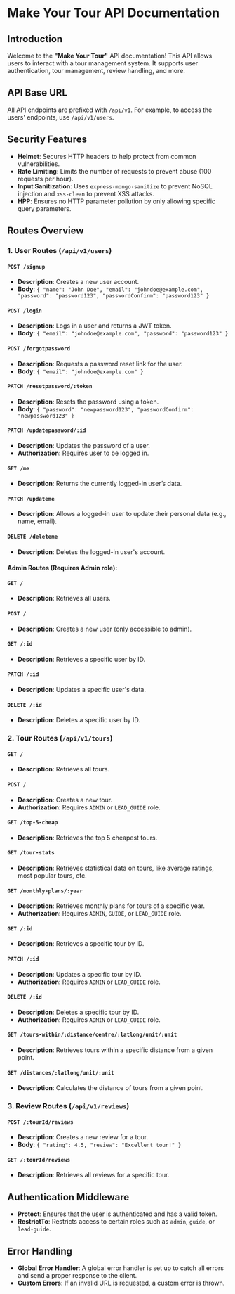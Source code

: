 # Make Your Tour API Documentation

## Introduction
Welcome to the **"Make Your Tour"** API documentation! This API allows users to interact with a tour management system. It supports user authentication, tour management, review handling, and more.

## API Base URL
All API endpoints are prefixed with `/api/v1`. For example, to access the users' endpoints, use `/api/v1/users`.

## Security Features
- **Helmet**: Secures HTTP headers to help protect from common vulnerabilities.
- **Rate Limiting**: Limits the number of requests to prevent abuse (100 requests per hour).
- **Input Sanitization**: Uses `express-mongo-sanitize` to prevent NoSQL injection and `xss-clean` to prevent XSS attacks.
- **HPP**: Ensures no HTTP parameter pollution by only allowing specific query parameters.

## Routes Overview

### 1. User Routes (`/api/v1/users`)

#### `POST /signup`
- **Description**: Creates a new user account.
- **Body**: `{ "name": "John Doe", "email": "johndoe@example.com", "password": "password123", "passwordConfirm": "password123" }`
  
#### `POST /login`
- **Description**: Logs in a user and returns a JWT token.
- **Body**: `{ "email": "johndoe@example.com", "password": "password123" }`
  
#### `POST /forgotpassword`
- **Description**: Requests a password reset link for the user.
- **Body**: `{ "email": "johndoe@example.com" }`
  
#### `PATCH /resetpassword/:token`
- **Description**: Resets the password using a token.
- **Body**: `{ "password": "newpassword123", "passwordConfirm": "newpassword123" }`
  
#### `PATCH /updatepassword/:id`
- **Description**: Updates the password of a user.
- **Authorization**: Requires user to be logged in.

#### `GET /me`
- **Description**: Returns the currently logged-in user’s data.

#### `PATCH /updateme`
- **Description**: Allows a logged-in user to update their personal data (e.g., name, email).
  
#### `DELETE /deleteme`
- **Description**: Deletes the logged-in user's account.

#### Admin Routes (Requires Admin role):
  
#### `GET /`
- **Description**: Retrieves all users.
  
#### `POST /`
- **Description**: Creates a new user (only accessible to admin).
  
#### `GET /:id`
- **Description**: Retrieves a specific user by ID.

#### `PATCH /:id`
- **Description**: Updates a specific user's data.

#### `DELETE /:id`
- **Description**: Deletes a specific user by ID.

### 2. Tour Routes (`/api/v1/tours`)

#### `GET /`
- **Description**: Retrieves all tours.

#### `POST /`
- **Description**: Creates a new tour.
- **Authorization**: Requires `ADMIN` or `LEAD_GUIDE` role.

#### `GET /top-5-cheap`
- **Description**: Retrieves the top 5 cheapest tours.

#### `GET /tour-stats`
- **Description**: Retrieves statistical data on tours, like average ratings, most popular tours, etc.

#### `GET /monthly-plans/:year`
- **Description**: Retrieves monthly plans for tours of a specific year.
- **Authorization**: Requires `ADMIN`, `GUIDE`, or `LEAD_GUIDE` role.

#### `GET /:id`
- **Description**: Retrieves a specific tour by ID.

#### `PATCH /:id`
- **Description**: Updates a specific tour by ID.
- **Authorization**: Requires `ADMIN` or `LEAD_GUIDE` role.

#### `DELETE /:id`
- **Description**: Deletes a specific tour by ID.
- **Authorization**: Requires `ADMIN` or `LEAD_GUIDE` role.

#### `GET /tours-within/:distance/centre/:latlong/unit/:unit`
- **Description**: Retrieves tours within a specific distance from a given point.

#### `GET /distances/:latlong/unit/:unit`
- **Description**: Calculates the distance of tours from a given point.

### 3. Review Routes (`/api/v1/reviews`)

#### `POST /:tourId/reviews`
- **Description**: Creates a new review for a tour.
- **Body**: `{ "rating": 4.5, "review": "Excellent tour!" }`

#### `GET /:tourId/reviews`
- **Description**: Retrieves all reviews for a specific tour.

## Authentication Middleware
- **Protect**: Ensures that the user is authenticated and has a valid token.
- **RestrictTo**: Restricts access to certain roles such as `admin`, `guide`, or `lead-guide`.

## Error Handling
- **Global Error Handler**: A global error handler is set up to catch all errors and send a proper response to the client.
- **Custom Errors**: If an invalid URL is requested, a custom error is thrown.
